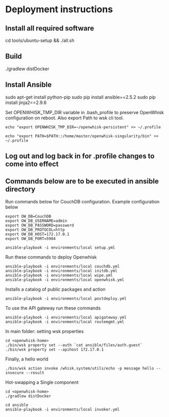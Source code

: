 # Deployment instructions

## Install all required software
cd tools/ubuntu-setup && ./all.sh

## Build
./gradlew distDocker

## Install Ansible
sudo apt-get install python-pip
sudo pip install ansible==2.5.2
sudo pip install jinja2==2.9.6

Set OPENWHISK_TMP_DIR variable in .bash_profile to preserve OpenWhisk configuration on reboot. Also export Path to wsk cli tool.
```
echo "export OPENWHISK_TMP_DIR=~/openwhisk-persistent" >> ~/.profile

echo "export PATH=$PATH::/home/master/openwhisk-singularity/bin" >> ~/.profile
```

## Log out and log back in for .profile changes to come into effect

## Commands below are to be executed in ansible directory

Run commands below for CouchDB configuration. Example configuration below
```
export OW_DB=CouchDB
export OW_DB_USERNAME=admin
export OW_DB_PASSWORD=password
export OW_DB_PROTOCOL=http
export OW_DB_HOST=172.17.0.1
export OW_DB_PORT=5984

ansible-playbook -i environments/local setup.yml
```

Run these commands to deploy Openwhisk
```
ansible-playbook -i environments/local couchdb.yml
ansible-playbook -i environments/local initdb.yml
ansible-playbook -i environments/local wipe.yml
ansible-playbook -i environments/local openwhisk.yml
```

Installs a catalog of public packages and action
```
ansible-playbook -i environments/local postdeploy.yml
```

To use the API gateway run these commands
```
ansible-playbook -i environments/local apigateway.yml
ansible-playbook -i environments/local routemgmt.yml
```

In main folder: setting wsk properties
```
cd <openwhisk-home>
./bin/wsk property set --auth `cat ansible/files/auth.guest`
./bin/wsk property set --apihost 172.17.0.1
```

Finally, a hello world

```
./bin/wsk action invoke /whisk.system/utils/echo -p message hello --insecure --result
```

Hot-swapping a Single component

```
cd <openwhisk-home>
./gradlew distDocker

cd ansible
ansible-playbook -i environments/local invoker.yml
```